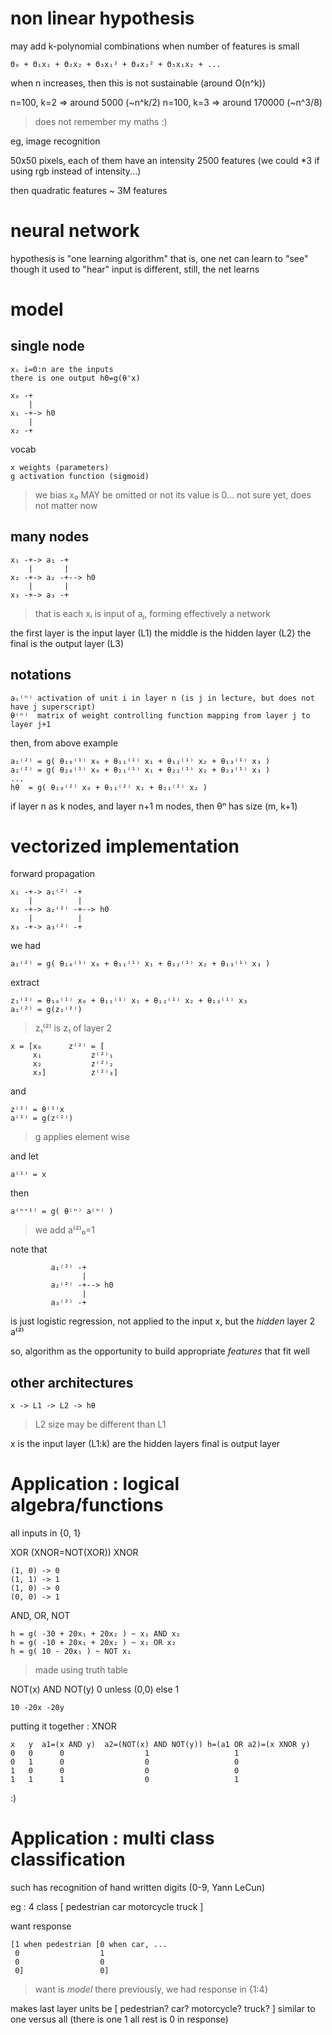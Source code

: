 non linear hypothesis
=====================
may add k-polynomial combinations when number of features is small

    Θ₀ + Θ₁x₁ + Θ₂x₂ + Θ₃x₁² + Θ₄x₂² + Θ₅x₁x₂ + ...

when n increases, then this is not sustainable (around O(n^k))

n=100, k=2 => around   5000 (~n^k/2)
n=100, k=3 => around 170000 (~n^3/8)

> does not remember my maths :)

eg, image recognition

  50x50 pixels, each of them have an intensity
  2500 features
  (we could *3 if using rgb instead of intensity...)

then quadratic features ~ 3M features

neural network
==============
hypothesis is "one learning algorithm"
that is, one net can learn to "see" though it used to "hear"
input is different, still, the net learns

model
=====

single node
-----------

    xᵢ i=0:n are the inputs
    there is one output hΘ=g(θ'x)

    x₀ -+
        |
    x₁ -+-> h0
        |
    x₂ -+

vocab

    x weights (parameters)
    g activation function (sigmoid)

> we bias x₀ MAY be omitted or not its value is 0...
> not sure yet, does not matter now

many nodes
----------

    x₁ -+-> a₁ -+
        |       |
    x₂ -+-> a₂ -+--> h0
        |       |
    x₃ -+-> a₃ -+

> that is each xᵢ is input of aⱼ, forming effectively a network

the first layer is the input layer (L1)
the middle is the hidden layer (L2)
the final is the output layer (L3)

notations
---------

    aᵢ⁽ⁿ⁾ activation of unit i in layer n (is j in lecture, but does not have j superscript)
    θ⁽ⁿ⁾  matrix of weight controlling function mapping from layer j to layer j+1

then, from above example

    a₁⁽²⁾ = g( θ₁₀⁽¹⁾ x₀ + θ₁₁⁽¹⁾ x₁ + θ₁₂⁽¹⁾ x₂ + θ₁₃⁽¹⁾ x₃ )
    a₂⁽²⁾ = g( θ₂₀⁽¹⁾ x₀ + θ₂₁⁽¹⁾ x₁ + θ₂₂⁽¹⁾ x₂ + θ₂₃⁽¹⁾ x₃ )
    ...
    hθ  = g( θ₁₀⁽²⁾ x₀ + θ₁₁⁽²⁾ x₁ + θ₂₁⁽²⁾ x₂ )

if layer n as k nodes, and layer n+1 m nodes, then θⁿ has size (m, k+1)

vectorized implementation
=========================
forward propagation

    x₁ -+-> a₁⁽²⁾ -+
        |          |
    x₂ -+-> a₂⁽²⁾ -+--> h0
        |          |
    x₃ -+-> a₃⁽²⁾ -+

we had

    a₁⁽²⁾ = g( θ₁₀⁽¹⁾ x₀ + θ₁₁⁽¹⁾ x₁ + θ₁₂⁽¹⁾ x₂ + θ₁₃⁽¹⁾ x₃ )

extract

    z₁⁽²⁾ = θ₁₀⁽¹⁾ x₀ + θ₁₁⁽¹⁾ x₁ + θ₁₂⁽¹⁾ x₂ + θ₁₃⁽¹⁾ x₃
    a₁⁽²⁾ = g(z₁⁽²⁾)

>
> z₁⁽²⁾ is z₁ of layer 2
>


    x = [x₀      z⁽²⁾ = [
         x₁           z⁽²⁾₁
         x₂           z⁽²⁾₂
         x₃]          z⁽²⁾₃]

and

    z⁽²⁾ = θ⁽¹⁾x
    a⁽²⁾ = g(z⁽²⁾)

> g applies element wise

and let

    a⁽¹⁾ = x

then

    a⁽ⁿ⁺¹⁾ = g( θ⁽ⁿ⁾ a⁽ⁿ⁾ )

> we add a⁽²⁾₀=1

note that

             a₁⁽²⁾ -+
                    |
             a₂⁽²⁾ -+--> h0
                    |
             a₃⁽²⁾ -+

is just logistic regression, not applied to the input x, but the _hidden_ layer 2 a⁽²⁾

so, algorithm as the opportunity to build appropriate _features_ that fit well

other architectures
-------------------

    x -> L1 -> L2 -> hθ

> L2 size may be different than L1

x is the input layer
(L1:k) are the hidden layers
final is output layer

Application : logical algebra/functions
=======================================

all inputs in {0, 1}

XOR (XNOR=NOT(XOR))
XNOR

    (1, 0) -> 0
    (1, 1) -> 1
    (1, 0) -> 0
    (0, 0) -> 1

AND, OR, NOT

    h = g( -30 + 20x₁ + 20x₂ ) ~ x₁ AND x₂
    h = g( -10 + 20x₁ + 20x₂ ) ~ x₁ OR x₂
    h = g( 10 - 20x₁ ) ~ NOT x₁

> made using truth table

NOT(x) AND NOT(y)
0 unless (0,0) else 1

    10 -20x -20y

putting it together : XNOR

    x   y  a1=(x AND y)  a2=(NOT(x) AND NOT(y)) h=(a1 OR a2)=(x XNOR y)
    0   0      0                  1                   1
    0   1      0                  0                   0
    1   0      0                  0                   0
    1   1      1                  0                   1

:)

Application : multi class classification
========================================
such has recognition of hand written digits (0-9, Yann LeCun)

eg : 4 class [ pedestrian car motorcycle truck ]

want response

    [1 when pedestrian [0 when car, ...
     0                  1
     0                  0
     0]                 0] 

> want is _model_ there
> previously, we had response in {1:4}

makes last layer units be [ pedestrian? car? motorcycle? truck? ]
similar to one versus all (there is one 1 all rest is 0 in response)


